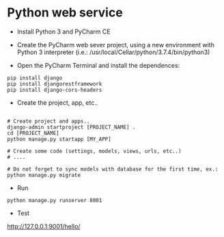 # Python web service

* Install Python 3 and PyCharm CE 

* Create the PyCharm web sever project, using a new environment with Python 3 interpreter (i.e.: /usr/local/Cellar/python/3.7.4/bin/python3)

* Open the PyCharm Terminal and install the dependences:

```
pip install django
pip install djangorestframework
pip install django-cors-headers

```

* Create the project, app, etc..
```

# Create project and apps..
django-admin startproject [PROJECT_NAME] .
cd [PROJECT_NAME]
python manage.py startapp [MY_APP]

# Create some code (settings, models, views, urls, etc..)
# ....

# Do not forget to sync models with database for the first time, ex.: 
python manage.py migrate
```

* Run

```
python manage.py runserver 8001
```

* Test

http://127.0.0.1:9001/hello/